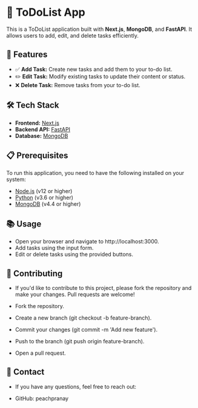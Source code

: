 # 📝 ToDoList App

This is a ToDoList application built with **Next.js**, **MongoDB**, and **FastAPI**. It allows users to add, edit, and delete tasks efficiently.

## 🚀 Features

- ✅ **Add Task:** Create new tasks and add them to your to-do list.
- ✏️ **Edit Task:** Modify existing tasks to update their content or status.
- ❌ **Delete Task:** Remove tasks from your to-do list.

## 🛠 Tech Stack

- **Frontend:** [Next.js](https://nextjs.org/)
- **Backend API:** [FastAPI](https://fastapi.tiangolo.com/)
- **Database:** [MongoDB](https://www.mongodb.com/)

## 📋 Prerequisites

To run this application, you need to have the following installed on your system:

- [Node.js](https://nodejs.org/) (v12 or higher)
- [Python](https://www.python.org/) (v3.6 or higher)
- [MongoDB](https://docs.mongodb.com/manual/installation/) (v4.4 or higher)







## 📚 Usage
- Open your browser and navigate to http://localhost:3000.
- Add tasks using the input form.
- Edit or delete tasks using the provided buttons.
## 🤝 Contributing
- If you'd like to contribute to this project, please fork the repository and make your changes. Pull requests are welcome!

- Fork the repository.
- Create a new branch (git checkout -b feature-branch).
- Commit your changes (git commit -m 'Add new feature').
- Push to the branch (git push origin feature-branch).
- Open a pull request.


## 📧 Contact
- If you have any questions, feel free to reach out:


- GitHub: peachpranay







